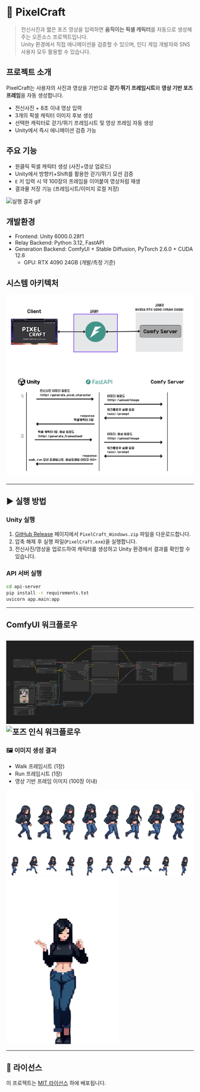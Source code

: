 # 🧩 PixelCraft

> 전신사진과 짧은 포즈 영상을 입력하면 **움직이는 픽셀 캐릭터**를 자동으로 생성해주는 오픈소스 프로젝트입니다.  
> Unity 환경에서 직접 애니메이션을 검증할 수 있으며, 인디 게임 개발자와 SNS 사용자 모두 활용할 수 있습니다.

## 프로젝트 소개
PixelCraft는 사용자의 사진과 영상을 기반으로 **걷기·뛰기 프레임시트**와 **영상 기반 포즈 프레임**을 자동 생성합니다.

- 전신사진 + 8초 이내 영상 입력
- 3개의 픽셀 캐릭터 이미지 후보 생성
- 선택한 캐릭터로 걷기/뛰기 프레임시트 및 영상 프레임 자동 생성
- Unity에서 즉시 애니메이션 검증 가능
  
## 주요 기능
- 원클릭 픽셀 캐릭터 생성 (사진+영상 업로드)
- Unity에서 방향키+Shift를 활용한 걷기/뛰기 모션 검증
- `E` 키 입력 시 약 100장의 프레임을 이어붙여 영상처럼 재생
- 결과물 저장 기능 (프레임시트/이미지 로컬 저장)

![실행 결과 gif](docs/record.gif)

## 개발환경
- Frontend: Unity 6000.0.28f1
- Relay Backend: Python 3.12, FastAPI
- Generation Backend: ComfyUI + Stable Diffusion, PyTorch 2.6.0 + CUDA 12.6
    - GPU: RTX 4090 24GB (개발/측정 기준)

## 시스템 아키텍처
![시스템 아키텍처](docs/system-architecture.png)
![flow](docs/flow.png)

---
## ▶️ 실행 방법

### Unity 실행
1. [GitHub Release](https://github.com/binmuxiz/PixelCraft/releases) 페이지에서 `PixelCraft_Windows.zip` 파일을 다운로드합니다.  
2. 압축 해제 후 실행 파일(`PixelCraft.exe`)을 실행합니다.  
3. 전신사진/영상을 업로드하여 캐릭터를 생성하고 Unity 환경에서 결과를 확인할 수 있습니다.

### API 서버 실행
```bash
cd api-server
pip install -r requirements.txt
uvicorn app.main:app
```

---
## ComfyUI 워크플로우
![픽셀 캐릭터 예시](docs/workflow/pixel_workflow.png)
![포즈 인식 워크플로우](docs/workflow/pose_workflow.png)
---

### 🖼️ 이미지 생성 결과
- Walk 프레임시트 (1장)
- Run 프레임시트 (1장)
- 영상 기반 프레임 이미지 (100장 이내)

![Walk 프레임시트](docs/output_samples/Walk.png)
![Run 프레임시트](docs/output_samples/Run.png)
<img src="docs/output_samples/f01.png" width="300"/>

---
## 📜 라이선스
이 프로젝트는 [MIT 라이선스](./LICENSE) 하에 배포됩니다.
